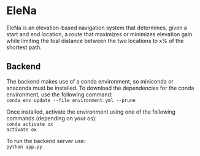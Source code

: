 # EleNa

EleNa is an elevation-based navigation system that determines, given a start and end location, a route that maximizes or minimizes elevation gain while limiting the toal distance between the two locations to x% of the shortest path.

## Backend

The backend makes use of a conda environment, so miniconda or anaconda must be installed. To download the dependencies for the conda environment, use the following command:  
`conda env update --file environment.yml --prune`

Once installed, activate the environment using one of the following commands (depending on your os):  
`conda activate ox`  
`activate ox`

To run the backend server use:  
 `python app.py`
